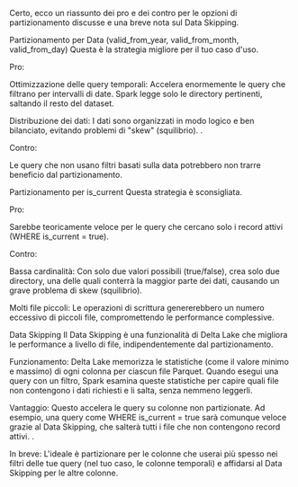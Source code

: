 Certo, ecco un riassunto dei pro e dei contro per le opzioni di partizionamento discusse e una breve nota sul Data Skipping.

Partizionamento per Data (valid_from_year, valid_from_month, valid_from_day)
Questa è la strategia migliore per il tuo caso d'uso.

Pro:

Ottimizzazione delle query temporali: Accelera enormemente le query che filtrano per intervalli di date. Spark legge solo le directory pertinenti, saltando il resto del dataset.

Distribuzione dei dati: I dati sono organizzati in modo logico e ben bilanciato, evitando problemi di "skew" (squilibrio). .

Contro:

Le query che non usano filtri basati sulla data potrebbero non trarre beneficio dal partizionamento.

Partizionamento per is_current
Questa strategia è sconsigliata.

Pro:

Sarebbe teoricamente veloce per le query che cercano solo i record attivi (WHERE is_current = true).

Contro:

Bassa cardinalità: Con solo due valori possibili (true/false), crea solo due directory, una delle quali conterrà la maggior parte dei dati, causando un grave problema di skew (squilibrio).

Molti file piccoli: Le operazioni di scrittura genererebbero un numero eccessivo di piccoli file, compromettendo le performance complessive.

Data Skipping
Il Data Skipping è una funzionalità di Delta Lake che migliora le performance a livello di file, indipendentemente dal partizionamento.

Funzionamento: Delta Lake memorizza le statistiche (come il valore minimo e massimo) di ogni colonna per ciascun file Parquet. Quando esegui una query con un filtro, Spark esamina queste statistiche per capire quali file non contengono i dati richiesti e li salta, senza nemmeno leggerli.

Vantaggio: Questo accelera le query su colonne non partizionate. Ad esempio, una query come WHERE is_current = true sarà comunque veloce grazie al Data Skipping, che salterà tutti i file che non contengono record attivi. .

In breve: L'ideale è partizionare per le colonne che userai più spesso nei filtri delle tue query (nel tuo caso, le colonne temporali) e affidarsi al Data Skipping per le altre colonne.